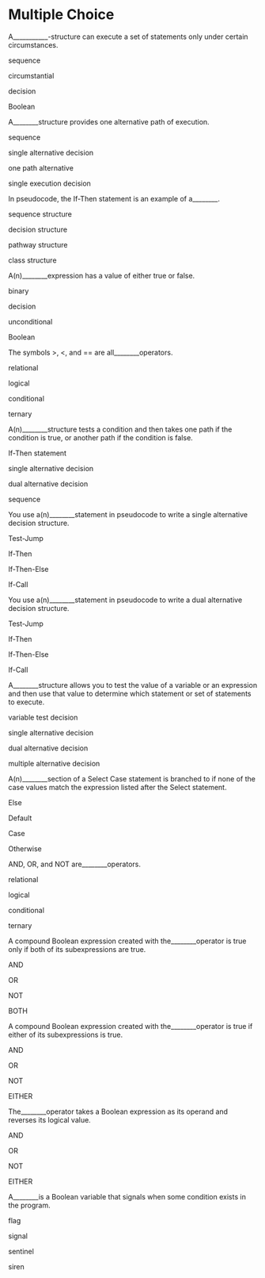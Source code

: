 
# Multiple Choice
A___________-structure can execute a set of statements only under certain circumstances.

sequence

circumstantial

decision

Boolean

A________structure provides one alternative path of execution.

sequence

single alternative decision

one path alternative

single execution decision

In pseudocode, the If-Then statement is an example of a________.

sequence structure

decision structure

pathway structure

class structure

A(n)________expression has a value of either true or false.

binary

decision

unconditional

Boolean

The symbols >, <, and == are all________operators.

relational

logical

conditional

ternary

A(n)________structure tests a condition and then takes one path if the condition is true, or another path if the condition is false.

If-Then statement

single alternative decision

dual alternative decision

sequence

You use a(n)________statement in pseudocode to write a single alternative decision structure.

Test-Jump

If-Then

If-Then-Else

If-Call

You use a(n)________statement in pseudocode to write a dual alternative decision structure.

Test-Jump

If-Then

If-Then-Else

If-Call

A________structure allows you to test the value of a variable or an expression and then use that value to determine which statement or set of statements to execute.

variable test decision

single alternative decision

dual alternative decision

multiple alternative decision

A(n)________section of a Select Case statement is branched to if none of the case values match the expression listed after the Select statement.

Else

Default

Case

Otherwise

AND, OR, and NOT are________operators.

relational

logical

conditional

ternary

A compound Boolean expression created with the________operator is true only if both of its subexpressions are true.

AND

OR

NOT

BOTH

A compound Boolean expression created with the________operator is true if either of its subexpressions is true.

AND

OR

NOT

EITHER

The________operator takes a Boolean expression as its operand and reverses its logical value.

AND

OR

NOT

EITHER

A________is a Boolean variable that signals when some condition exists in the program.

flag

signal

sentinel

siren
